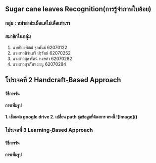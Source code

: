 ## Sugar cane leaves Recognition(การรู้จำภาพใบอ้อย)

### กลุ่ม : หม่าล่าอ่ะเผ็ดแต่ไม่เด็ดเท่าเรา  

 ### สมาชิกในกลุ่ม 
1. นายปิยะพิชฌ์ จุลพันธ์ 62070122
2. นางสาวนิรันตรี  ปรุรัตน์ 62070252
3. นางสาวสุดารัตน์ หงษ์คำ 62070282
4. นางสาวสุวภัทร มะนู   62070284


 <h2>โปรเจคที่ 2 Handcraft-ฺBased Approach<h3>
<h4> วิธีการรัน </h4>

<h4> การเพิ่มรูป <h4> 
1. เชื่อมต่อ google drive
2. เปลี่ยน path ชุดข้อมูลที่ต้องการ ตรงนี้
 ![Image]()
 
 <h3>โปรเจคที่ 3  Learning-ฺBased Approach<h3>
 <h4> วิธีการรัน <h4>


 <h4> การเพิ่มรูป <h4>
  
